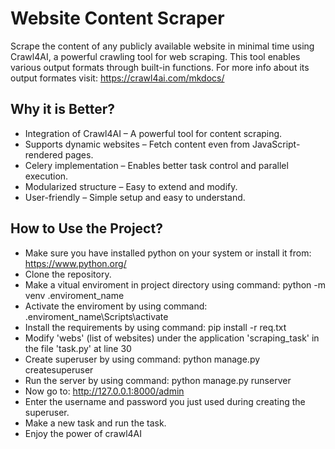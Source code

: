 # Website Content Scraper
Scrape the content of any publicly available website in minimal time using Crawl4AI, a powerful crawling tool for web scraping. This tool enables various output formats through built-in functions.
For more info about its output formates visit: https://crawl4ai.com/mkdocs/
## Why it is Better?
* Integration of Crawl4AI – A powerful tool for content scraping.
* Supports dynamic websites – Fetch content even from JavaScript-rendered pages.
* Celery implementation – Enables better task control and parallel execution.
* Modularized structure – Easy to extend and modify.
* User-friendly – Simple setup and easy to understand.
## How to Use the Project?
* Make sure you have installed python on your system or install it from: https://www.python.org/
* Clone the repository.
* Make a vitual enviroment in project directory using command: python -m venv .enviroment_name
* Activate the enviroment by using command: .enviroment_name\Scripts\activate
* Install the requirements by using command: pip install -r req.txt
* Modify 'webs' (list of websites) under the application 'scraping_task' in the file 'task.py' at line 30
* Create superuser by using command: python manage.py createsuperuser
* Run the server by using command: python manage.py runserver
* Now go to: http://127.0.0.1:8000/admin
* Enter the username and password you just used during creating the superuser.
* Make a new task and run the task.
* Enjoy the power of crawl4AI
